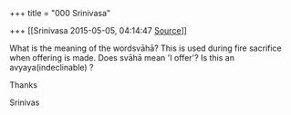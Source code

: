+++
title = "000 Srinivasa"

+++
[[Srinivasa	2015-05-05, 04:14:47 [Source](https://groups.google.com/g/samskrita/c/IzvIUgv4IAk)]]



What is the meaning of the wordsvāhā? This is used during fire sacrifice when offering is made. Does svāhā mean 'I offer'? Is this an avyaya(indeclinable) ?

  

Thanks

Srinivas

